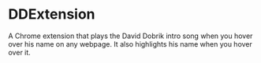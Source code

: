 # DDExtension
A Chrome extension that plays the David Dobrik intro song when you hover over his name on any webpage.
It also highlights his name when you hover over it.
